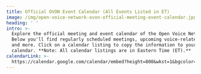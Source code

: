 ```yaml
---
title: Official OVON Event Calendar (All Events Listed in ET)
image: /img/open-voice-network-ovon-official-meeting-event-calendar.jpg
heading: ' '
intro: >-
  Explore the official meeting and event calendar of the Open Voice Network.
  Below you'll find regularly scheduled meetings, upcoming voice-related events,
  and more. Click on a calendar listing to copy the information to your personal
  calendar. **Note: All calendar listings are in Eastern Time (ET).**
calendarLink: >-
  https://calendar.google.com/calendar/embed?height=800&wkst=1&bgcolor=%23ffffff&ctz=America%2FDetroit&title=Open%20Voice%20Network%20Official%20Meeting%20and%20Event%20Calendar&showTz=1&src=Y185Zmk4ODhzbGphdHMzOTE1M281bjhpY2UzMEBncm91cC5jYWxlbmRhci5nb29nbGUuY29t&color=%23F4511E
---
```



